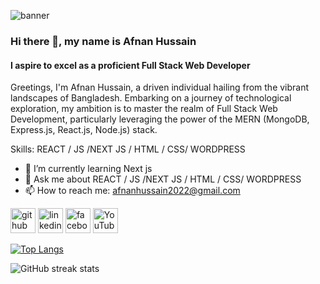 ![banner](https://i.ibb.co/Bz3PQ7k/AFNAN-HUSSAIN-8.png)
### Hi there 👋, my name is Afnan Hussain
#### I aspire to excel as a proficient Full Stack Web Developer

Greetings, I'm Afnan Hussain, a driven individual hailing from the vibrant landscapes of Bangladesh. Embarking on a journey of technological exploration, my ambition is to master the realm of Full Stack Web Development, particularly leveraging the power of the MERN (MongoDB, Express.js, React.js, Node.js) stack.

Skills:  REACT / JS /NEXT JS / HTML / CSS/ WORDPRESS

- 🌱 I’m currently learning Next js 
- 💬 Ask me about  REACT / JS /NEXT JS / HTML / CSS/ WORDPRESS 
- 📫 How to reach me: afnanhussain2022@gmail.com 


[<img src='https://cdn.jsdelivr.net/npm/simple-icons@3.0.1/icons/github.svg' alt='github' height='40'>](https://github.com/afnanhussain2002)  [<img src='https://cdn.jsdelivr.net/npm/simple-icons@3.0.1/icons/linkedin.svg' alt='linkedin' height='40'>](https://www.linkedin.com/in/www.linkedin.com/in/md-afnan-hussain/)  [<img src='https://cdn.jsdelivr.net/npm/simple-icons@3.0.1/icons/facebook.svg' alt='facebook' height='40'>](https://www.facebook.com/https://www.facebook.com/afnan.hussain.908)  [<img src='https://cdn.jsdelivr.net/npm/simple-icons@3.0.1/icons/youtube.svg' alt='YouTube' height='40'>](https://www.youtube.com/channel/@iamafnanhussain)  

[![Top Langs](https://github-readme-stats.vercel.app/api/top-langs/?username=afnanhussain2002)](https://github.com/anuraghazra/github-readme-stats)

![GitHub streak stats](https://streak-stats.demolab.com/?user=afnanhussain2002)  

